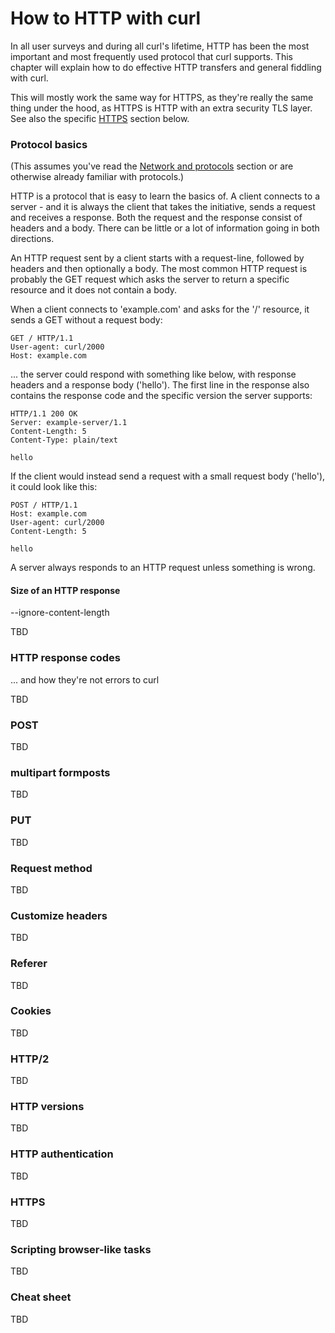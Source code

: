# How to HTTP with curl

In all user surveys and during all curl's lifetime, HTTP has been the most
important and most frequently used protocol that curl supports. This chapter
will explain how to do effective HTTP transfers and general fiddling with
curl.

This will mostly work the same way for HTTPS, as they're really the same thing
under the hood, as HTTPS is HTTP with an extra security TLS layer. See also
the specific [HTTPS](https) section below.

### Protocol basics
 
(This assumes you've read the [Network and protocols](protocols.md) section or
are otherwise already familiar with protocols.)

HTTP is a protocol that is easy to learn the basics of. A client connects to a
server - and it is always the client that takes the initiative, sends a
request and receives a response. Both the request and the response consist of
headers and a body. There can be little or a lot of information going in both
directions.

An HTTP request sent by a client starts with a request-line, followed by
headers and then optionally a body. The most common HTTP request is probably
the GET request which asks the server to return a specific resource and it
does not contain a body.

When a client connects to 'example.com' and asks for the '/' resource, it
sends a GET without a request body:

    GET / HTTP/1.1
    User-agent: curl/2000
    Host: example.com

... the server could respond with something like below, with response headers
and a response body ('hello'). The first line in the response also contains
the response code and the specific version the server supports:

    HTTP/1.1 200 OK
    Server: example-server/1.1
    Content-Length: 5
    Content-Type: plain/text

    hello

If the client would instead send a request with a small request body
('hello'), it could look like this:

    POST / HTTP/1.1
    Host: example.com
    User-agent: curl/2000
    Content-Length: 5

    hello

A server always responds to an HTTP request unless something is wrong.

#### Size of an HTTP response

--ignore-content-length

TBD

### HTTP response codes

... and how they're not errors to curl

TBD

### POST

TBD

### multipart formposts

TBD

### PUT

TBD

### Request method

TBD

### Customize headers

TBD

### Referer

TBD

### Cookies

TBD

### HTTP/2

TBD

### HTTP versions

TBD

### HTTP authentication

TBD

### HTTPS

TBD

### Scripting browser-like tasks

TBD

### Cheat sheet

TBD

